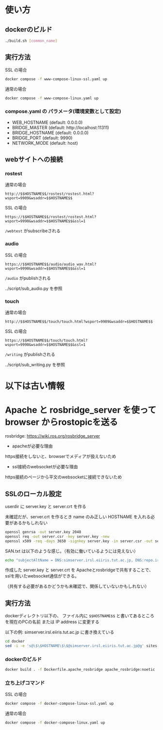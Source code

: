 # 使い方

## dockerのビルド
``` bash
./build.sh [common_name]
```

## 実行方法

SSL の場合
``` bash
docker compose -f www-compose-linux-ssl.yaml up
```

通常の場合
``` bash
docker compose -f www-compose-linux.yaml up
```

### compose.yaml の パラメータ(環境変数として設定)
- WEB_HOSTNAME (default: 0.0.0.0)
- BRIDGE_MASTER (default: http://localhost:11311)
- BRIDGE_HOSTNAME (default: 0.0.0.0)
- BRIDGE_PORT (default: 9990)
- NETWORK_MODE (default: host)

## webサイトへの接続

### rostest

通常の場合
```
http://$$HOSTNAME$$/rostest/rostest.html?wsport=9909&wsaddr=$$HOSTNAME$$
```

SSL の場合
```
https://$$HOSTNAME$$/rostest/rostest.html?wsport=9990&wsaddr=$$HOSTNAME$$&ssl=1
```

```/webtest``` がsubscribeされる

### audio

SSL の場合
```
https://$$HOSTNAME$$/audio/audio_wav.html?wsport=9990&wsaddr=$$HOSTNAME$$&ssl=1
```

```/audio``` がpublishされる

../script/sub_audio.py を参照

### touch

通常の場合
```
http://$$HOSTNAME$$/touch/touch.html?wsport=9909&wsaddr=$$HOSTNAME$$
```

SSL の場合
```
https://$$HOSTNAME$$/touch/touch.html?wsport=9990&wsaddr=$$HOSTNAME$$&ssl=1
```

```/writing``` がpublishされる

../script/sub_writing.py を参照


# 以下は古い情報
# Apache と rosbridge_server を使って browser からrostopicを送る

rosbridge: https://wiki.ros.org/rosbridge_server

- apacheが必要な理由

https接続をしないと、browserでメディアが扱えないため

- ssl接続のwebsocketが必要な理由

https接続のページから平文のwebsocketに接続できないため


## SSLのローカル設定 

userdir に server.key と server.crt を作る

未確認だが、server.crt を作るとき name のみ正しい HOSTNAME を入れる必要があるかもしれない

``` bash
openssl genrsa -out server.key 2048
openssl req -out server.csr -key server.key -new
openssl x509 -req -days 3650 -signkey server.key -in server.csr -out server.crt -extfile SAN.txt
```

SAN.txt は以下のような感じ。（有効に働いているようには見えない）

``` bash
echo "subjectAltName = DNS:simserver.irsl.eiiris.tut.ac.jp, DNS:repo.irsl.eiiris.tut.ac.jp, DNS:cpshost.irsl.eiiris.tut.ac.jp" > SAN.txt
```

作成した server.key と server.crt を Apacheとrosbridgeで共有することで、sslを用いたwebsocket通信ができる。

（共有する必要があるかどうかも未確認で、関係していないかもしれない）

## 実行方法

dockerディレクトリ以下の、 ファイル内に ```$$HOSTNAME$$``` と書いてあるところを現在のPCの名前 または IP address に変更する

以下の例: simserver.irsl.eiiris.tut.ac.jp に書き換えている

``` bash
cd docker
sed -i -e 's@\$\$HOSTNAME\$\$@simserver.irsl.eiiris.tut.ac.jp@g' sites-available/* userdir/* *.yaml
```

### dockerのビルド
``` bash
docker build . -f Dockerfile.apache_rosbridge apache_rosbridge:noetic
```

### 立ち上げコマンド

SSL の場合
``` bash
docker compose -f docker-compose-linux-ssl.yaml up
```

通常の場合
``` bash
docker compose -f docker-compose-linux.yaml up
```
